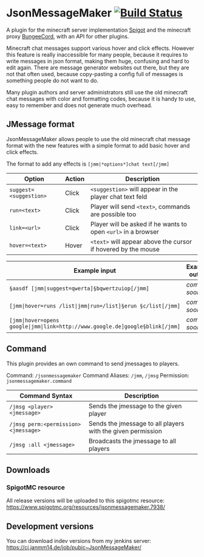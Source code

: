 # JsonMessageMaker [![Build Status](https://ci.janmm14.de/job/public~jsonmessagemaker/badge/icon)](https://ci.janmm14.de/job/public~jsonmessagemaker)

A plugin for the minecraft server implementation [Spigot](https://www.spigotmc.org/) and the minecraft proxy [BungeeCord](https://github.com/SpigotMC/BungeeCord), with an API for other plugins.

Minecraft chat messages support various hover and click effects. However this feature is really inaccessible for many people, because it requires to write messages in json format, making them huge, confusing and hard to edit again. There are message generator websites out there, but they are not that often used, because copy-pasting a config full of messages is something people do not want to do.

Many plugin authors and server administrators still use the old minecraft chat messages with color and formatting codes, because it is handy to use, easy to remember and does not generate much overhead.

## JMessage format

JsonMessageMaker allows people to use the old minecraft chat message format with the new features with a simple format to add basic hover and click effects.

The format to add any effects is `[jmm|*options*]chat text[/jmm]`

Option | Action | Description
------ | --------------- | -----------
`suggest=<suggestion>` | Click | `<suggestion>` will appear in the player chat text feld
`run=<text>` | Click | Player will send `<text>`, commands are possible too
`link=<url>` | Click | Player will be asked if he wants to open `<url>` in a browser
`hover=<text>` | Hover | `<text>` will appear above the cursor if hovered by the mouse

Example input | Example output
------------- | --------------
`§aasdf [jmm\|suggest=qwerta]§bqwertzuiop[/jmm]` | *coming soon*
`[jmm\|hover=runs /list\|jmm\|run=/list]§erun §c/list[/jmm]` | *coming soon*
`[jmm\|hover=opens google\|jmm\|link=http://www.google.de]google§blink[/jmm]` | *coming soon*

## Command

This plugin provides an own command to send jmessages to players.

Command: `/jsonmessagemaker`
Command Aliases: `/jmm`, `/jmsg`
Permission: `jsonmessagemaker.command`

Command Syntax | Description
-------------- | -----------
`/jmsg <player> <jmessage>` | Sends the jmessage to the given player
`/jmsg perm:<permission> <jmessage>` | Sends the jmessage to all players with the given permission
`/jmsg :all <jmessage>` | Broadcasts the jmessage to all players

## Downloads

### SpigotMC resource

All release versions will be uploaded to this spigotmc resource: https://www.spigotmc.org/resources/jsonmessagemaker.7938/

## Development versions

You can download indev versions from my jenkins server: https://ci.janmm14.de/job/pubic~JsonMessageMaker/


